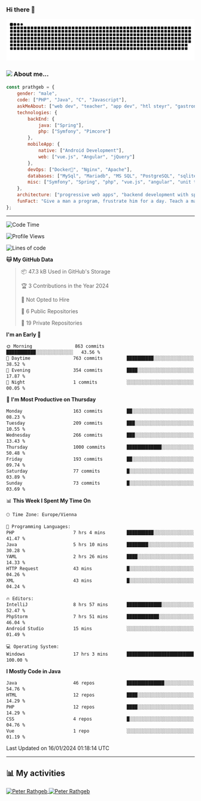 ### Hi there 👋

<div align="center">
  <img  src="https://github.com/1999AZZAR/1999AZZAR/blob/main/resources/img/grid-snake.svg"
       alt="snake" />
</div>

### <img src="https://media.giphy.com/media/VgCDAzcKvsR6OM0uWg/giphy.gif" width="50"> About me...  

```javascript
const prathgeb = {
    gender: "male",
    code: ["PHP", "Java", "C", "Javascript"],
    askMeAbout: ["web dev", "teacher", "app dev", "htl steyr", "gastronaut"],
    technologies: {
        backEnd: {
            java: ["Spring"],
            php: ["Symfony", "Pimcore"]
        },
        mobileApp: {
            native: ["Android Development"],
            web: ["vue.js", "Angular", "jQuery"]
        },
        devOps: ["Docker🐳", "Nginx", "Apache"],
        databases: ["MySql", "Mariadb", "MS SQL", "PostgreSQL", "sqlite"],
        misc: ["Symfony", "Spring", "php", "vue.js", "angular", "unit testing", "ci/cd using github actions"]
    },
    architecture: ["progressive web apps", "backend development with spring", "backend development with symfony"],
    funFact: "Give a man a program, frustrate him for a day. Teach a man to program, frustrate him for a lifetime."
};
```

---
<!--START_SECTION:waka-->
![Code Time](http://img.shields.io/badge/Code%20Time-483%20hrs%2045%20mins-blue)

![Profile Views](http://img.shields.io/badge/Profile%20Views-0-blue)

![Lines of code](https://img.shields.io/badge/From%20Hello%20World%20I%27ve%20Written-2.5%20million%20lines%20of%20code-blue)

**🐱 My GitHub Data** 

> 📦 47.3 kB Used in GitHub's Storage 
 > 
> 🏆 3 Contributions in the Year 2024
 > 
> 🚫 Not Opted to Hire
 > 
> 📜 6 Public Repositories 
 > 
> 🔑 19 Private Repositories 
 > 
**I'm an Early 🐤** 

```text
🌞 Morning                863 commits         ███████████░░░░░░░░░░░░░░   43.56 % 
🌆 Daytime                763 commits         ██████████░░░░░░░░░░░░░░░   38.52 % 
🌃 Evening                354 commits         ████░░░░░░░░░░░░░░░░░░░░░   17.87 % 
🌙 Night                  1 commits           ░░░░░░░░░░░░░░░░░░░░░░░░░   00.05 % 
```
📅 **I'm Most Productive on Thursday** 

```text
Monday                   163 commits         ██░░░░░░░░░░░░░░░░░░░░░░░   08.23 % 
Tuesday                  209 commits         ███░░░░░░░░░░░░░░░░░░░░░░   10.55 % 
Wednesday                266 commits         ███░░░░░░░░░░░░░░░░░░░░░░   13.43 % 
Thursday                 1000 commits        █████████████░░░░░░░░░░░░   50.48 % 
Friday                   193 commits         ██░░░░░░░░░░░░░░░░░░░░░░░   09.74 % 
Saturday                 77 commits          █░░░░░░░░░░░░░░░░░░░░░░░░   03.89 % 
Sunday                   73 commits          █░░░░░░░░░░░░░░░░░░░░░░░░   03.69 % 
```


📊 **This Week I Spent My Time On** 

```text
🕑︎ Time Zone: Europe/Vienna

💬 Programming Languages: 
PHP                      7 hrs 4 mins        ██████████░░░░░░░░░░░░░░░   41.47 % 
Java                     5 hrs 10 mins       ████████░░░░░░░░░░░░░░░░░   30.28 % 
YAML                     2 hrs 26 mins       ████░░░░░░░░░░░░░░░░░░░░░   14.33 % 
HTTP Request             43 mins             █░░░░░░░░░░░░░░░░░░░░░░░░   04.26 % 
XML                      43 mins             █░░░░░░░░░░░░░░░░░░░░░░░░   04.24 % 

🔥 Editors: 
IntelliJ                 8 hrs 57 mins       █████████████░░░░░░░░░░░░   52.47 % 
PhpStorm                 7 hrs 51 mins       ████████████░░░░░░░░░░░░░   46.04 % 
Android Studio           15 mins             ░░░░░░░░░░░░░░░░░░░░░░░░░   01.49 % 

💻 Operating System: 
Windows                  17 hrs 3 mins       █████████████████████████   100.00 % 
```

**I Mostly Code in Java** 

```text
Java                     46 repos            ██████████████░░░░░░░░░░░   54.76 % 
HTML                     12 repos            ████░░░░░░░░░░░░░░░░░░░░░   14.29 % 
PHP                      12 repos            ████░░░░░░░░░░░░░░░░░░░░░   14.29 % 
CSS                      4 repos             █░░░░░░░░░░░░░░░░░░░░░░░░   04.76 % 
Vue                      1 repo              ░░░░░░░░░░░░░░░░░░░░░░░░░   01.19 % 
```




 Last Updated on 16/01/2024 01:18:14 UTC
<!--END_SECTION:waka-->

---
  ## 📊 My activities
  <a href="https://github.com/prathgeb">
    <img width=450 height=170 align="center" alt="Peter Rathgeb" src="https://github-readme-stats.vercel.app/api?username=prathgeb&include_all_commits=true&count_private=true&theme=midnight-purple&show_icons=true&bg_color=0D1117&hide_border=true" />
  </a>
  <a href="https://github.com/prathgeb">
    <img align="center" alt="Peter Rathgeb" src="https://github-readme-stats.vercel.app/api/top-langs/?username=prathgeb&include_all_commits=true&count_private=true&theme=midnight-purple&show_icons=true&layout=compact&bg_color=0D1117&hide_border=true" />
  </a>
